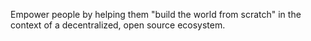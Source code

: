 Empower people by helping them "build the world from scratch" in the context of a decentralized, open source ecosystem.
